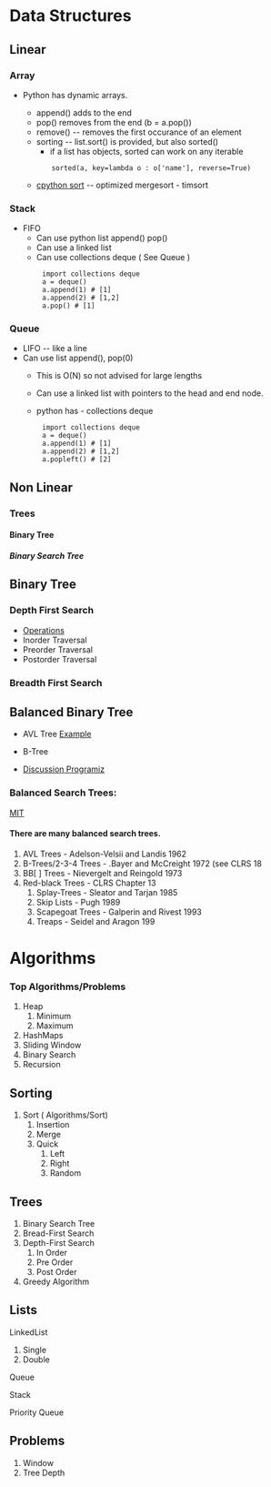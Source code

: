 # Data Structures


##   Linear
###   Array
* Python has dynamic arrays.
    * append() adds to the end
    * pop() removes from the end (b = a.pop())
    * remove() -- removes the first occurance of an element
    * sorting --
        list.sort() is provided, but also sorted()
        * if a list has objects, sorted can work on any iterable

    ```
           sorted(a, key=lambda o : o['name'], reverse=True)
    ```
    * [cpython sort](https://github.com/python/cpython/blob/main/Objects/listsort.txt) -- optimized mergesort - timsort
###   Stack
* FIFO 
    * Can use python list append() pop()
    * Can use a linked list
    * Can use collections deque ( See Queue )
```
        import collections deque
        a = deque()
        a.append(1) # [1]
        a.append(2) # [1,2]
        a.pop() # [1]
```

    
###   Queue
* LIFO -- like a line 
* Can use list append(), pop(0)
    * This is O(N) so not advised for large lengths 
    *  Can use a linked list with pointers to the head and end node.

   * python has - collections deque
```
        import collections deque
        a = deque()
        a.append(1) # [1]
        a.append(2) # [1,2]
        a.popleft() # [2]
```
    
## Non Linear
### Trees
#### Binary Tree
##### Binary Search Tree

## Binary Tree
### Depth First Search

*   [Operations](https://www.geeksforgeeks.org/binary-tree-data-structure/)
*   Inorder Traversal
*   Preorder Traversal
*   Postorder Traversal

### Breadth First Search

## Balanced Binary Tree
* AVL Tree [Example](%5Bhttps://www.geeksforgeeks.org/avl-tree-in-python/%5D(https://www.datacamp.com/tutorial/avl-tree))
* B-Tree

*   [Discussion Programiz ](https://www.programiz.com/dsa/balanced-binary-tree)

### Balanced Search Trees:

[MIT](https://ocw.mit.edu/courses/6-006-introduction-to-algorithms-fall-2011/83cdd705cd418d10d9769b741e34a2b8_MIT6_006F11_lec06.pdf)

#### There are many balanced search trees.

1.  AVL Trees - Adelson-Velsii and Landis 1962
2.  B-Trees/2-3-4 Trees - .Bayer and McCreight 1972 (see CLRS 18
3.  BB\[ \] Trees - Nievergelt and Reingold 1973
4.  Red-black Trees - CLRS Chapter 13
    1.  Splay-Trees - Sleator and Tarjan 1985
    2.  Skip Lists - Pugh 1989
    3.  Scapegoat Trees - Galperin and Rivest 1993
    4.  Treaps - Seidel and Aragon 199

# Algorithms

### Top Algorithms/Problems

1.  Heap
    1.  Minimum
    2.  Maximum
2.  HashMaps
3.  Sliding Window
4.  Binary Search
5.  Recursion

## Sorting

1.  Sort ( Algorithms/Sort)
    1.  Insertion
    2.  Merge
    3.  Quick
        1.  Left
        2.  Right
        3.  Random

## Trees

1.  Binary Search Tree
2.  Bread-First Search
3.  Depth-First Search
    1.  In Order
    2.  Pre Order
    3.  Post Order
4.  Greedy Algorithm

## Lists

LinkedList

1.  Single
2.  Double

Queue

Stack

Priority Queue

## Problems

1.  Window
2.  Tree Depth